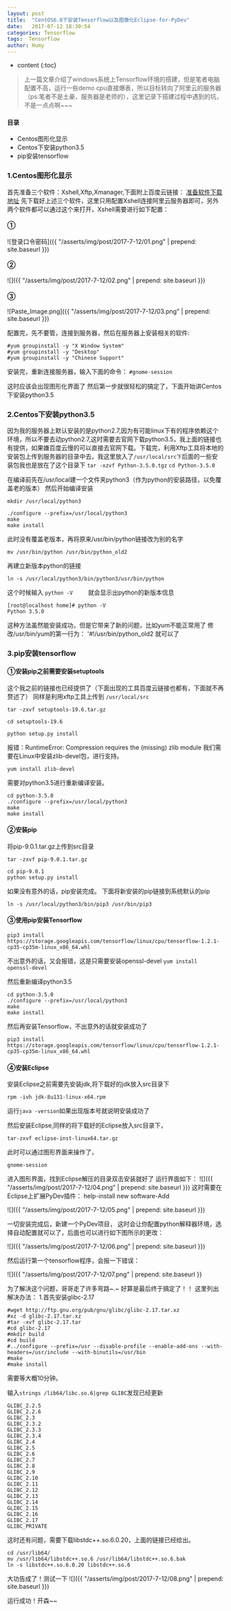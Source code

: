 ```yaml
---
layout: post
title:  "CentOS6.8下安装Tensorflow以及图像化Eclipse-for-PyDev"
date:   2017-07-12 18:30:54
categories: Tensorflow
tags:  Tensorflow
author: Humy
---
```

* content
{:toc}

> 上一篇文章介绍了windows系统上Tensorflow环境的搭建，但是笔者电脑配置不高，运行一些demo cpu直接爆表，所以目标转向了阿里云的服务器（ps:笔者不是土豪，服务器是老师的），这里记录下搭建过程中遇到的坑，不是一点点啊~~~




#### 目录

* Centos图形化显示
* Centos下安装python3.5
* pip安装tensorflow

### 1.Centos图形化显示

首先准备三个软件：Xshell,Xftp,Xmanager,下面附上百度云链接：
[准备软件下载地址](http://pan.baidu.com/s/1eSEdii2)
先下载好上述三个软件，这里只用配置Xshell连接阿里云服务器即可，另外两个软件都可以通过这个来打开，Xshell需要进行如下配置：

#### ①
![登录口令密码]({{ "/asserts/img/post/2017-7-12/01.png" | prepend: site.baseurl }})
 
#### ②
![]({{ "/asserts/img/post/2017-7-12/02.png" | prepend: site.baseurl }})

#### ③
![Paste_Image.png]({{ "/asserts/img/post/2017-7-12/03.png" | prepend: site.baseurl }})

配置完，先不要管，连接到服务器，然后在服务器上安装相关的软件:

```
#yum groupinstall -y "X Window System"
#yum groupinstall -y "Desktop"
#yum groupinstall -y "Chinese Support"
```

安装完，重新连接服务器，输入下面的命令：
`#gnome-session`

这时应该会出现图形化界面了
然后第一步就很轻松的搞定了，下面开始讲Centos下安装python3.5

### 2.Centos下安装python3.5

因为我的服务器上默认安装的是python2.7,因为有可能linux下有的程序依赖这个环境，所以不要去动python2.7,这时需要去官网下载python3.5，我上面的链接也有提供，如果嫌百度云慢的可以直接去官网下载。下载完，利用Xftp工具将本地的安装包上传到服务器的目录中去，我这里放入了`/usr/local/src下`后面的一些安装包我也是放在了这个目录下
`tar -xzvf Python-3.5.0.tgz`
`cd Python-3.5.0`

在编译前先在/usr/local建一个文件夹python3（作为python的安装路径，以免覆盖老的版本）
然后开始编译安装

`mkdir /usr/local/python3`

```
./configure --prefix=/usr/local/python3
make
make install
```

此时没有覆盖老版本，再将原来/usr/bin/python链接改为别的名字

`mv /usr/bin/python /usr/bin/python_old2`

再建立新版本python的链接

`ln -s /usr/local/python3/bin/python3/usr/bin/python`

这个时候输入
`python -V`
　　
就会显示出python的新版本信息

```
[root@localhost home]# python -V
Python 3.5.0
```

这种方法虽然能安装成功，但是它带来了新的问题，比如yum不能正常用了
修改/usr/bin/yum的第一行为：
'#!/usr/bin/python_old2
就可以了

### 3.pip安装tensorflow

#### ①安装pip之前需要安装setuptools

这个我之前的链接也已经提供了（下面出现的工具百度云链接也都有，下面就不再赘述了）
同样是利用xftp工具上传到
`/usr/local/src`

`tar -zxvf setuptools-19.6.tar.gz`

`cd setuptools-19.6`

`python setup.py install`

报错：RuntimeError: Compression requires the (missing) zlib module
我们需要在Linux中安装zlib-devel包，进行支持。

`yum install zlib-devel`

需要对python3.5进行重新编译安装。

```
cd python-3.5.0
./configure --prefix=/usr/local/python3
make
make install
```

#### ②安装pip
将pip-9.0.1.tar.gz上传到src目录

`tar -zxvf pip-9.0.1.tar.gz`

```
cd pip-9.0.1
python setup.py install
```
如果没有意外的话，pip安装完成。
下面将新安装的pip链接到系统默认的pip

`ln -s /usr/local/python3/bin/pip3 /usr/bin/pip3  `

#### ③使用pip安装Tensorflow

```
pip3 install https://storage.googleapis.com/tensorflow/linux/cpu/tensorflow-1.2.1-cp35-cp35m-linux_x86_64.whl
```
不出意外的话，又会报错，这是只需要安装openssl-devel
`yum install openssl-devel`

然后重新编译python3.5

```
cd python-3.5.0
./configure --prefix=/usr/local/python3
make
make install
```

然后再安装Tensorflow，不出意外的话就安装成功了

```
pip3 install https://storage.googleapis.com/tensorflow/linux/cpu/tensorflow-1.2.1-cp35-cp35m-linux_x86_64.whl
```

#### ④安装Eclipse
安装Eclipse之前需要先安装jdk,将下载好的jdk放入src目录下

`rpm -ivh jdk-8u131-linux-x64.rpm`

运行`java -version`如果出现版本号就说明安装成功了

然后安装Eclipse,同样的将下载好的Eclipse放入src目录下，

`tar-zxvf eclipse-inst-linux64.tar.gz`

此时可以通过图形界面来操作了，

`gnome-session`

进入图形界面，找到Eclipse解压的目录双击安装就好了
运行界面如下：
![]({{ "/asserts/img/post/2017-7-12/04.png" | prepend: site.baseurl }})
这时需要在Eclipse上扩展PyDev插件：
help-install new software-Add

![]({{ "/asserts/img/post/2017-7-12/05.png" | prepend: site.baseurl }})


一切安装完成后，新建一个PyDev项目，
这时会让你配置python解释器环境，选择自动配置就可以了，后面也可以进行如下图所示的更改：

![]({{ "/asserts/img/post/2017-7-12/06.png" | prepend: site.baseurl }})

然后运行第一个tensorflow程序，会报一下错误：

![]({{ "/asserts/img/post/2017-7-12/07.png" | prepend: site.baseurl }}

为了解决这个问题，哥哥走了许多弯路~.~
好算是最后终于搞定了！！
这里列出解决办法：
1.首先安装glibc-2.17

```
#wget http://ftp.gnu.org/pub/gnu/glibc/glibc-2.17.tar.xz
#xz -d glibc-2.17.tar.xz
#tar -xvf glibc-2.17.tar
#cd glibc-2.17
#mkdir build
#cd build
#../configure --prefix=/usr --disable-profile --enable-add-ons --with-headers=/usr/include --with-binutils=/usr/bin  
#make
#make install
```

需要等大概10分钟。

输入`strings /lib64/libc.so.6|grep GLIBC`发现已经更新 

```
GLIBC_2.2.5
GLIBC_2.2.6
GLIBC_2.3
GLIBC_2.3.2
GLIBC_2.3.3
GLIBC_2.3.4
GLIBC_2.4
GLIBC_2.5
GLIBC_2.6
GLIBC_2.7
GLIBC_2.8
GLIBC_2.9
GLIBC_2.10
GLIBC_2.11
GLIBC_2.12
GLIBC_2.13
GLIBC_2.14
GLIBC_2.15
GLIBC_2.16
GLIBC_2.17
GLIBC_PRIVATE
```

这时还有问题，需要下载libstdc++.so.6.0.20，上面的链接已经给出。

```
cd /usr/lib64/
mv /usr/lib64/libstdc++.so.6 /usr/lib64/libstdc++.so.6.bak
ln -s libstdc++.so.6.0.20 libstdc++.so.6
```

大功告成了！测试一下
![]({{ "/asserts/img/post/2017-7-12/08.png" | prepend: site.baseurl }})

运行成功！开森~~